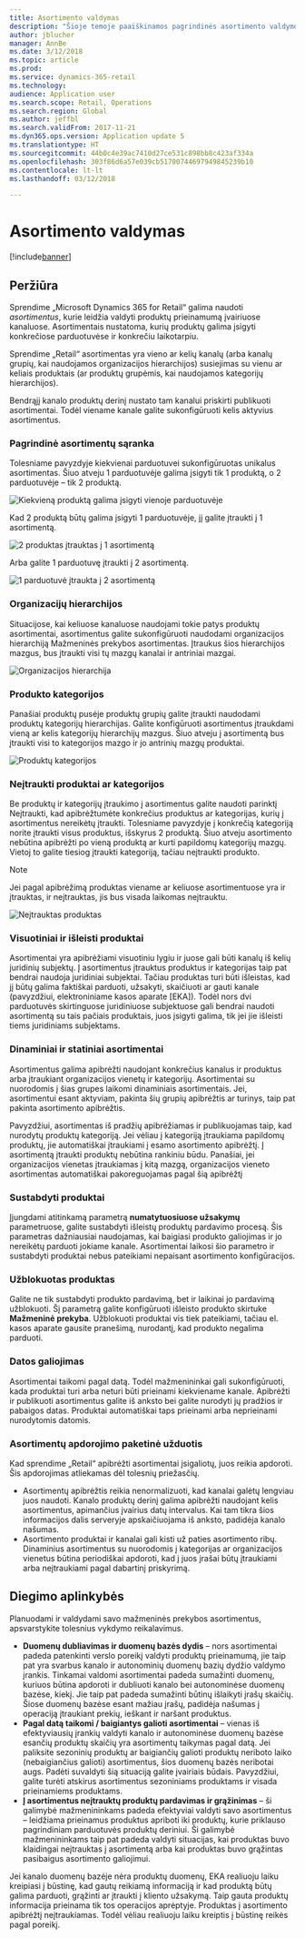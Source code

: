 ```yaml
---
title: Asortimento valdymas
description: "Šioje temoje paaiškinamos pagrindinės asortimento valdymo sprendime „Microsoft Dynamics 365 for Retail“ sąvokos ir nurodoma, apie ką reikėtų pagalvoti diegiant projektą."
author: jblucher
manager: AnnBe
ms.date: 3/12/2018
ms.topic: article
ms.prod: 
ms.service: dynamics-365-retail
ms.technology: 
audience: Application user
ms.search.scope: Retail, Operations
ms.search.region: Global
ms.author: jeffbl
ms.search.validFrom: 2017-11-21
ms.dyn365.ops.version: Application update 5
ms.translationtype: HT
ms.sourcegitcommit: 44b0c4e39ac7410d27ce531c898bb8c423af334a
ms.openlocfilehash: 303f86d6a57e039cb51700744697949845239b10
ms.contentlocale: lt-lt
ms.lasthandoff: 03/12/2018

---
```


# <a name="assortment-management"></a>Asortimento valdymas
[!include[banner](../includes/banner.md)]

## <a name="overview"></a>Peržiūra
Sprendime „Microsoft Dynamics 365 for Retail“ galima naudoti *asortimentus*, kurie leidžia valdyti produktų prieinamumą įvairiuose kanaluose. Asortimentais nustatoma, kurių produktų galima įsigyti konkrečiose parduotuvėse ir konkrečiu laikotarpiu.

Sprendime „Retail“ asortimentas yra vieno ar kelių kanalų (arba kanalų grupių, kai naudojamos organizacijos hierarchijos) susiejimas su vienu ar keliais produktais (ar produktų grupėmis, kai naudojamos kategorijų hierarchijos).

Bendrąjį kanalo produktų derinį nustato tam kanalui priskirti publikuoti asortimentai. Todėl viename kanale galite sukonfigūruoti kelis aktyvius asortimentus.

### <a name="basic-assortment-setup"></a>Pagrindinė asortimentų sąranka
Tolesniame pavyzdyje kiekvienai parduotuvei sukonfigūruotas unikalus asortimentas. Šiuo atveju 1 parduotuvėje galima įsigyti tik 1 produktą, o 2 parduotuvėje – tik 2 produktą.

![Kiekvieną produktą galima įsigyti vienoje parduotuvėje](https://github.com/MicrosoftDocs/Dynamics-365-Operations/blob/jblucher-manage-assortments/articles/retail/media/Managing-assortments-figure1.png?raw=true "Kiekvieną produktą galima įsigyti vienoje parduotuvėje")

Kad 2 produktą būtų galima įsigyti 1 parduotuvėje, jį galite įtraukti į 1 asortimentą.

![2 produktas įtrauktas į 1 asortimentą](https://github.com/MicrosoftDocs/Dynamics-365-Operations/blob/jblucher-manage-assortments/articles/retail/media/Managing-assortments-figure2.png?raw=true "2 produktas įtrauktas į 1 asortimentą")

Arba galite 1 parduotuvę įtraukti į 2 asortimentą.

![1 parduotuvė įtraukta į 2 asortimentą](https://github.com/MicrosoftDocs/Dynamics-365-Operations/blob/jblucher-manage-assortments/articles/retail/media/Managing-assortments-figure3.png?raw=true "1 parduotuvė įtraukta į 2 asortimentą")

### <a name="organization-hierarchies"></a>Organizacijų hierarchijos
Situacijose, kai keliuose kanaluose naudojami tokie patys produktų asortimentai, asortimentus galite sukonfigūruoti naudodami organizacijos hierarchiją Mažmeninės prekybos asortimentas. Įtraukus šios hierarchijos mazgus, bus įtraukti visi tų mazgų kanalai ir antriniai mazgai.

![Organizacijos hierarchija](https://github.com/MicrosoftDocs/Dynamics-365-Operations/blob/jblucher-manage-assortments/articles/retail/media/Managing-assortments-figure4.png?raw=true "Organizacijos hierarchija")

### <a name="product-categories"></a>Produkto kategorijos
Panašiai produktų pusėje produktų grupių galite įtraukti naudodami produktų kategorijų hierarchijas. Galite konfigūruoti asortimentus įtraukdami vieną ar kelis kategorijų hierarchijų mazgus. Šiuo atveju į asortimentą bus įtraukti visi to kategorijos mazgo ir jo antrinių mazgų produktai.

![Produktų kategorijos](https://github.com/MicrosoftDocs/Dynamics-365-Operations/blob/jblucher-manage-assortments/articles/retail/media/Managing-assortments-figure5.png?raw=true "Produktų kategorijos")

### <a name="excluded-products-or-categories"></a>Neįtraukti produktai ar kategorijos
Be produktų ir kategorijų įtraukimo į asortimentus galite naudoti parinktį Neįtraukti, kad apibrėžtumėte konkrečius produktus ar kategorijas, kurių į asortimentus nereikėtų įtraukti. Tolesniame pavyzdyje į konkrečią kategoriją norite įtraukti visus produktus, išskyrus 2 produktą. Šiuo atveju asortimento nebūtina apibrėžti po vieną produktą ar kurti papildomų kategorijų mazgų. Vietoj to galite tiesiog įtraukti kategoriją, tačiau neįtraukti produkto.

> [!NOTE]
> Jei pagal apibrėžimą produktas viename ar keliuose asortimentuose yra ir įtrauktas, ir neįtrauktas, jis bus visada laikomas neįtrauktu.

![Neįtrauktas produktas](https://github.com/MicrosoftDocs/Dynamics-365-Operations/blob/jblucher-manage-assortments/articles/retail/media/Managing-assortments-figure6.png?raw=true "Neįtrauktas produktas")

### <a name="global-and-released-products"></a>Visuotiniai ir išleisti produktai
Asortimentai yra apibrėžiami visuotiniu lygiu ir juose gali būti kanalų iš kelių juridinių subjektų. Į asortimentus įtrauktus produktus ir kategorijas taip pat bendrai naudoja juridiniai subjektai. Tačiau produktas turi būti išleistas, kad jį būtų galima faktiškai parduoti, užsakyti, skaičiuoti ar gauti kanale (pavyzdžiui, elektroniniame kasos aparate \[EKA\]). Todėl nors dvi parduotuvės skirtinguose juridiniuose subjektuose gali bendrai naudoti asortimentą su tais pačiais produktais, juos įsigyti galima, tik jei jie išleisti tiems juridiniams subjektams.

### <a name="dynamic-and-static-assortments"></a>Dinaminiai ir statiniai asortimentai
Asortimentus galima apibrėžti naudojant konkrečius kanalus ir produktus arba įtraukiant organizacijos vienetų ir kategorijų. Asortimentai su nuorodomis į šias grupes laikomi dinaminiais asortimentais. Jei, asortimentui esant aktyviam, pakinta šių grupių apibrėžtis ar turinys, taip pat pakinta asortimento apibrėžtis.

Pavyzdžiui, asortimentas iš pradžių apibrėžiamas ir publikuojamas taip, kad nurodytų produktų kategoriją. Jei vėliau į kategoriją įtraukiama papildomų produktų, jie automatiškai įtraukiami į esamo asortimento apibrėžtį. Į asortimentą įtraukti produktų nebūtina rankiniu būdu. Panašiai, jei organizacijos vienetas įtraukiamas į kitą mazgą, organizacijos vieneto asortimentas automatiškai pakoreguojamas pagal šią apibrėžtį

### <a name="stopped-products"></a>Sustabdyti produktai 
Įjungdami atitinkamą parametrą **numatytuosiuose užsakymų** parametruose, galite sustabdyti išleistų produktų pardavimo procesą. Šis parametras dažniausiai naudojamas, kai baigiasi produkto galiojimas ir jo nereikėtų parduoti jokiame kanale. Asortimentai laikosi šio parametro ir sustabdyti produktai nebus pateikiami nepaisant asortimento konfigūracijos.

### <a name="blocked-products"></a>Užblokuotas produktas
Galite ne tik sustabdyti produkto pardavimą, bet ir laikinai jo pardavimą užblokuoti. Šį parametrą galite konfigūruoti išleisto produkto skirtuke **Mažmeninė prekyba**. Užblokuoti produktai vis tiek pateikiami, tačiau el. kasos aparate gausite pranešimą, nurodantį, kad produkto negalima parduoti.

### <a name="date-effectivity"></a>Datos galiojimas
Asortimentai taikomi pagal datą. Todėl mažmenininkai gali sukonfigūruoti, kada produktai turi arba neturi būti prieinami kiekviename kanale. Apibrėžti ir publikuoti asortimentus galite iš anksto bei galite nurodyti jų pradžios ir pabaigos datas. Produktai automatiškai taps prieinami arba neprieinami nurodytomis datomis.

### <a name="process-assortments-batch-job"></a>Asortimentų apdorojimo paketinė užduotis
Kad sprendime „Retail“ apibrėžti asortimentai įsigaliotų, juos reikia apdoroti. Šis apdorojimas atliekamas dėl tolesnių priežasčių.

- Asortimentų apibrėžtis reikia nenormalizuoti, kad kanalai galėtų lengviau juos naudoti. Kanalo produktų derinį galima apibrėžti naudojant kelis asortimentus, apimančius įvairius datų intervalus. Kai tam tikra šios informacijos dalis serveryje apskaičiuojama iš anksto, padidėja kanalo našumas.
- Asortimento produktai ir kanalai gali kisti už paties asortimento ribų. Dinaminius asortimentus su nuorodomis į kategorijas ar organizacijos vienetus būtina periodiškai apdoroti, kad į juos įrašai būtų įtraukiami arba neįtraukiami pagal dabartinį priskyrimą.

## <a name="implementation-considerations"></a>Diegimo aplinkybės
Planuodami ir valdydami savo mažmeninės prekybos asortimentus, apsvarstykite tolesnius vykdymo reikalavimus.

- **Duomenų dubliavimas ir duomenų bazės dydis** – nors asortimentai padeda patenkinti verslo poreikį valdyti produktų prieinamumą, jie taip pat yra svarbus kanalo ir autonominių duomenų bazių dydžio valdymo įrankis. Tinkamai valdomi asortimentai padeda sumažinti duomenų, kuriuos būtina apdoroti ir dubliuoti kanalo bei autonominėse duomenų bazėse, kiekį. Jie taip pat padeda sumažinti būtinų išlaikyti įrašų skaičių. Šiose duomenų bazėse esant mažiau įrašų, padidėja našumas į operaciją įtraukiant prekių, ieškant ir naršant produktus.
- **Pagal datą taikomi / baigiantys galioti asortimentai** – vienas iš efektyviausių įrankių valdyti kanalo ir autonominėse duomenų bazėse esančių produktų skaičių yra asortimentų taikymas pagal datą. Jei paliksite sezoninių produktų ar baigiančių galioti produktų neriboto laiko (nebaigiančius galioti) asortimentus, šios duomenų bazės neribotai augs. Padėti suvaldyti šią situaciją galite įvairiais būdais. Pavyzdžiui, galite turėti atskirus asortimentus sezoniniams produktams ir visada prieinamiems produktams.
- **Į asortimentus neįtrauktų produktų pardavimas ir grąžinimas** – ši galimybė mažmenininkams padeda efektyviai valdyti savo asortimentus – leidžiama prieinamus produktus apriboti iki produktų, kurie priklauso pagrindiniam parduotuvės produktų deriniui. Ši galimybė mažmenininkams taip pat padeda valdyti situacijas, kai produktas buvo klaidingai neįtrauktas į asortimentą arba kai produktas buvo grąžintas pasibaigus asortimento galiojimui.

Jei kanalo duomenų bazėje nėra produktų duomenų, EKA realiuoju laiku kreipiasi į būstinę, kad gautų reikiamą informaciją ir kad produktą būtų galima parduoti, grąžinti ar įtraukti į kliento užsakymą. Taip gauta produktų informacija prieinama tik tos operacijos aprėptyje. Produktas į asortimento apibrėžtį neįtraukiamas. Todėl vėliau realiuoju laiku kreiptis į būstinę reikės pagal poreikį.

